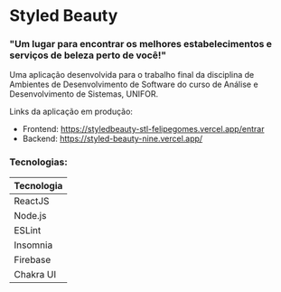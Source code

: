 # Styled Beauty

### "Um lugar para encontrar os melhores estabelecimentos e serviços de beleza perto de você!"

Uma aplicação desenvolvida para o trabalho final da disciplina de Ambientes de Desenvolvimento de Software do curso de Análise e Desenvolvimento de Sistemas, UNIFOR.

Links da aplicação em produção:
- Frontend: https://styledbeauty-stl-felipegomes.vercel.app/entrar
- Backend: https://styled-beauty-nine.vercel.app/

### Tecnologias:
| Tecnologia  |
| ----------- |
| ReactJS     |
| Node.js     |
| ESLint      |
| Insomnia    |
| Firebase    |
| Chakra UI   |
